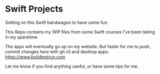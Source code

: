 # Swift Projects

Getting on this Swift bandwagon to have some fun.

This Repo contains my WIP files from some Swift courses I've been taking in my sparetime.

The apps will eventually go up on my website. But faster for me to push, commit changes here with git cli and desktop apps.
https://www.buildtestrun.com

Let me know if you find anything useful, or have some tips for me.
